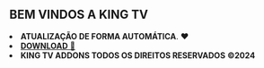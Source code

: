 ## BEM VINDOS A KING TV
                                                      
<li><strong>ATUALIZAÇÃO DE FORMA AUTOMÁTICA</strong>. ❤️</li>
<li> <a href="plugin.video.kingtv.zip"><b>DOWNLOAD</b> 📂</a></li> 
<li><b>KING TV ADDONS TODOS OS DIREITOS RESERVADOS</b> <strong>©2024</strong></li>                                                                                
